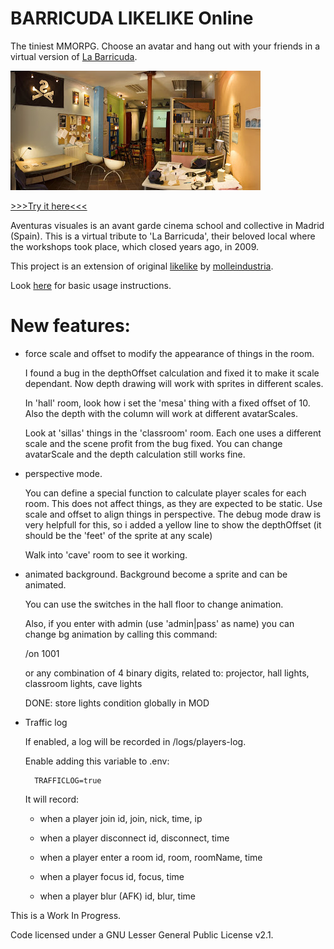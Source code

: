 # BARRICUDA LIKELIKE Online

The tiniest MMORPG. Choose an avatar and hang out with your friends in a virtual version of [La Barricuda](http://labarricuda.blogspot.com/2006/10/instalaciones.html). 

![](Panorama_barricuda.jpg) 


<a href="http://barricuda-likelike.glitch.me" target="_blank">>>>Try it here<<<</a>

Aventuras visuales is an avant garde cinema school and collective in Madrid (Spain). This is a virtual tribute to 'La Barricuda', their beloved local where the workshops took place, which closed years ago, in 2009.

This project is an extension of original [likelike](https://github.com/molleindustria/likelike-online) by [molleindustria](molleindustria.org). 

Look [here](https://github.com/molleindustria/likelike-online#readme) for basic usage instructions.


# New features:  

* force scale and offset to modify the appearance of things in the room.

    I found a bug in the depthOffset calculation and fixed it to make it scale dependant. Now depth drawing will work with sprites in different scales. 

    In 'hall' room, look how i set the 'mesa' thing with a fixed offset of 10. Also the depth with the column will work at different avatarScales.

    Look at 'sillas' things in the 'classroom' room. Each one uses a different scale and the scene profit from the bug fixed. You can change avatarScale and the depth calculation still works fine.

* perspective mode. 

    You can define a special function to calculate player scales for each room. This does not affect things, as they are expected to be static. Use scale and offset to align things in perspective. The debug mode draw is very helpfull for this, so i added a yellow line to show the depthOffset (it should be the 'feet' of the sprite at any scale)

    Walk into 'cave' room to see it working.

* animated background.  Background become a sprite and can be animated.

    You can use the switches in  the hall floor to change animation.

    Also, if you enter with admin (use 'admin|pass' as name) you can change bg animation by calling this command:

    /on 1001

    or any combination of 4 binary digits, related to:   projector, hall lights, classroom lights, cave lights

    DONE: store lights condition globally in MOD

* Traffic log

    If enabled, a log will be recorded in /logs/players-log.

    Enable adding this variable to .env:
        
        TRAFFICLOG=true

    It will record:

    * when a player join
        id, join, nick, time, ip

    * when a player disconnect
        id, disconnect, time

    * when a player enter a room
        id, room, roomName, time

    * when a player focus
        id, focus, time

    * when a player blur (AFK)
        id, blur, time



This is a Work In Progress. 




Code licensed under a GNU Lesser General Public License v2.1.




